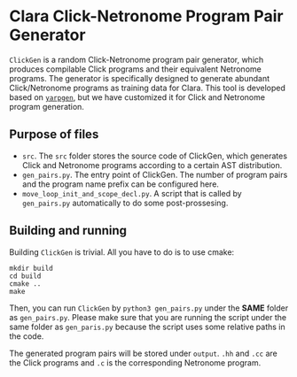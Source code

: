 Clara Click-Netronome Program Pair Generator
====================================

``ClickGen`` is a random Click-Netronome program pair generator, which produces compilable Click programs and their equivalent Netronome programs. The generator is specifically designed to generate abundant Click/Netronome programs as training data for Clara. 
This tool is developed based on [``yarpgen``](https://github.com/intel/yarpgen), but we have customized it for Click and Netronome program generation.


Purpose of files
-------------------------------------

- `src`. The `src` folder stores the source code of ClickGen, which generates Click and Netronome programs according to a certain AST distribution.
- `gen_pairs.py`. The entry point of ClickGen. The number of program pairs and the program name prefix can be configured here.
- `move_loop_init_and_scope_decl.py`. A script that is called by `gen_pairs.py` automatically to do some post-prossesing.

Building and running
--------------------

Building ``ClickGen`` is trivial.  All you have to do is to use cmake:
```
mkdir build
cd build
cmake ..
make
```

Then, you can run ``ClickGen`` by `python3 gen_pairs.py` under the **SAME** folder as `gen_pairs.py`. Please make sure that you are running the script under the same folder as `gen_paris.py` because the script uses some relative paths in the code.

The generated program pairs will be stored under `output`. `.hh` and `.cc` are the Click programs and `.c` is the corresponding Netronome program.
